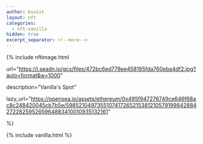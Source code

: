 ```yaml
---
author: bsoist
layout: nft
categories:
  - nft-vanilla
hidden: true
excerpt_separator: <!--more-->
---
```

{% include nftimage.html 

url="https://i.seadn.io/gcs/files/472bc6ed778ee458195fda760eba4df2.jpg?auto=format&w=1000"

description="Vanilla's Spot"

lazy_url="https://opensea.io/assets/ethereum/0x495f947276749ce646f68ac8c248420045cb7b5e/5985210497355107417265215381210579199842884272282595265964883410010935132161"

%}


<!--more-->
{% include vanilla.html %}

